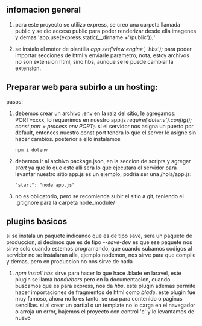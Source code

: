 ## infomacion general

1. para este proyecto se utilizo express, se creo una carpeta llamada public y se dio acceso public para poder renderizar desde ella imagenes y demas 'app.use(express.static(__dirname +'/public'));'

2. se instalo el motor de plantilla *app.set('view engine', 'hbs');* para poder importar secciones de html y enviarle parametro, nota, estoy archivos no son extension html, sino hbs, aunque se le puede cambiar la extension. 


## Preparar web para subirlo a un hosting:

pasos:


1. debemos crear un archivo .env en la raiz del sitio, le agregamos: PORT=xxxx, lo requerimos en nuestro app.js *require('dotenv').config(); const port = process.env.PORT;*. si el servidor nos asigna un puerto por default, entonces nuestro const port tendra lo que el server le asigne sin hacer cambios. posterior a ello instalamos
    ```
    npm i dotenv
    ```

2. debemos ir al archivo package.json, en la seccion de scripts y agregar *start* ya que lo que este alli sera lo que ejecutara el servidor para levantar nuestro sitio app.js es un ejemplo, podria ser una /hola/app.js:
    ```
    "start": "node app.js"
    ```

3. no es obligatorio, pero se recomienda subir el sitio a git, teniendo el .gitignore para la carpeta node_module/ 

## plugins basicos

si se instala un paquete indicando que es de tipo save, sera un paquete de produccion, si decimos que es de tipo *--save-dev* es que ese paquete nos sirve solo cuando estemos programando, que cuando subamos codigos al servidor no se instalaran alla, ejemplo nodemon, nos sirve para que compile y demas, pero en produccion no nos sirve de nada


1. *npm install hbs* sirve para hacer lo que hace .blade en laravel, este plugin se llama *handlebars* pero en la documentacion, cuando buscamos que es para express, nos da *hbs*. este plugin ademas permite hacer importaciones de fragmentos de html como *blade*. este plugin fue muy famoso, ahora no lo es tanto. se usa para contenido o paginas sencillas. si al crear un partial o un template no lo carga en el navegador o arroja un error, bajemos el proyecto con control 'c' y lo levantamos de nuevo 

